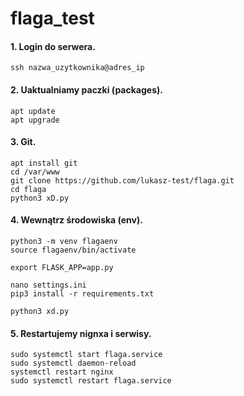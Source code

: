 # flaga_test

#### 1. Login do serwera.

```
ssh nazwa_uzytkownika@adres_ip
```


#### 2. Uaktualniamy paczki (packages).

```
apt update
apt upgrade
```

#### 3. Git.


```
apt install git
cd /var/www
git clone https://github.com/lukasz-test/flaga.git
cd flaga
python3 xD.py
```

#### 4. Wewnątrz środowiska (env).

```
python3 -m venv flagaenv
source flagaenv/bin/activate

export FLASK_APP=app.py

nano settings.ini
pip3 install -r requirements.txt

python3 xd.py
```



#### 5. Restartujemy nignxa i serwisy.

```
sudo systemctl start flaga.service
sudo systemctl daemon-reload
systemctl restart nginx
sudo systemctl restart flaga.service
```

